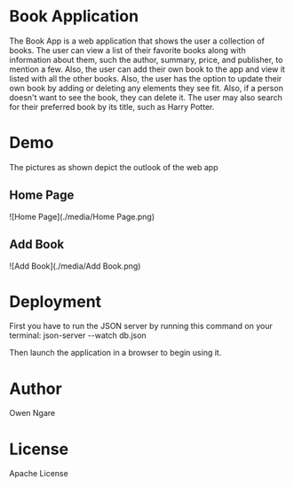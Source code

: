 # Book Application #
The Book App is a web application that shows the user a collection of books. The user can view a list of their favorite books along with information about them, such the author, summary, price, and publisher, to mention a few. Also, the user can add their own book to the app and view it listed with all the other books. Also, the user has the option to update their own book by adding or deleting any elements they see fit. Also, if a person doesn't want to see the book, they can delete it. The user may also search for their preferred book by its title, such as Harry Potter.

# Demo #
The pictures as shown depict the outlook of the web app
## Home Page ##
![Home Page](./media/Home Page.png)

## Add Book ##
![Add Book](./media/Add Book.png)

# Deployment #
First you have to run the JSON server by running this command on your terminal:
    json-server --watch db.json

Then launch the application in a browser to begin using it.

# Author #
Owen Ngare

# License #
Apache License

